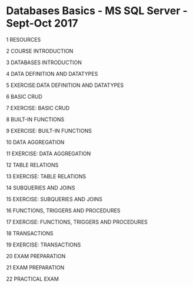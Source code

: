 <b><h1>Databases Basics - MS SQL Server - Sept-Oct 2017</h1></b>

<a href="https://i.imgur.com/Fv12iqH.png"></a>

1 RESOURCES

2 COURSE INTRODUCTION

3 DATABASES INTRODUCTION

4 DATA DEFINITION AND DATATYPES

5 EXERCISE:DATA DEFINITION AND DATATYPES

6 BASIC CRUD

7 EXERCISE: BASIC CRUD

8 BUILT-IN FUNCTIONS

9 EXERCISE: BUILT-IN FUNCTIONS

10 DATA AGGREGATION

11 EXERCISE: DATA AGGREGATION

12 TABLE RELATIONS

13 EXERCISE: TABLE RELATIONS

14 SUBQUERIES AND JOINS

15 EXERCISE: SUBQUERIES AND JOINS

16 FUNCTIONS, TRIGGERS AND PROCEDURES

17 EXERCISE: FUNCTIONS, TRIGGERS AND PROCEDURES

18 TRANSACTIONS

19 EXERCISE: TRANSACTIONS

20 EXAM PREPARATION

21 EXAM PREPARATION

22 PRACTICAL EXAM
